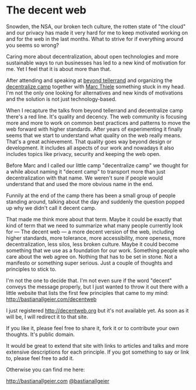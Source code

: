 # The decent web

Snowden, the NSA, our broken tech culture, the rotten state of "the cloud" and our privacy has made it very hard for me to keep motivated working on and for the web in the last months. What to strive for if everything around you seems so wrong?

Caring more about decentralization, about open technologies and more sustainable ways to run businesses has led to a new kind of motivation for me. Yet I feel that it is about more than that.

After attending and speaking at [beyond tellerrand](http://beyondtellerrand.com) and organizing the [decentralize camp](http://decentralizecamp.com) together with [Marc Thiele](http://twitter.com/marcthiele) something stuck in my head. I'm not the only one looking for alternatives and new kinds of motivations and the solution is not just technology-based.

When I recapture the talks from beyond tellerrand and decentralize camp there's a red line. It's quality and decency. The web community is focusing more and more to work on common best practices and patterns to move the web forward with higher standards. After years of experimenting it finally seems that we start to understand what quality on the web really means. That's a great achievement. That quality goes way beyond design or development. It includes all aspects of our work and nowadays it also includes topics like privacy, security and keeping the web open.

Before Marc and I called our little camp "decentralize camp" we thought for a while about naming it "decent camp" to transport more than just decentralization with that name. We weren't sure if people would understand that and used the more obvious name in the end.

Funnily at the end of the camp there has been a small group of people standing around, talking about the day and suddenly the question popped up why we didn't call it decent camp.

That made me think more about that term. Maybe it could be exactly that kind of term that we need to summarize what many people currently look for — The decent web — a more decent version of the web, including higher standards, more tolerance, more accessibility, more openess, more decentralization, less silos, less broken culture. Maybe it could become something that we use as a foundation for our work. Something people who care about the web agree on. Nothing that has to be set in stone. Not a manifesto or something super serious. Just a couple of thoughts and principles to stick to.

I'm not the one to decide that. I'm not even sure if the word "decent" conveys the message properly, but I just wanted to throw it out there with a little website that lists the first few principles that came to my mind: <http://bastianallgeier.com/decentweb>

I just registered <http://decentweb.org> but it's not available yet. As soon as it will be, I will redirect it to that site.

If you like it, please feel free to share it, fork it or to contribute your own thoughts. It's public domain.

It would be great to extend that site with links to articles and talks and more extensive descriptions for each principle. If you got something to say or link to, please feel free to add it.

Otherwise you can find me here:

<http://bastianallgeier.com>
[@bastianallgeier](http://twitter.com/bastianallgeier)












